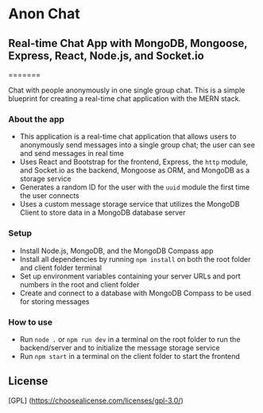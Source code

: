 # Anon Chat
## Real-time Chat App with MongoDB, Mongoose, Express, React, Node.js, and Socket.io

=======

Chat with people anonymously in one single group chat. This is a simple blueprint for creating a real-time chat application with the MERN stack.

### About the app

- This application is a real-time chat application that allows users to anonymously send messages into a single group chat; the user can see and send messages in real time
- Uses React and Bootstrap for the frontend, Express, the `http` module, and Socket.io as the backend, Mongoose as ORM, and MongoDB as a storage service
- Generates a random ID for the user with the `uuid` module the first time the user connects
- Uses a custom message storage service that utilizes the MongoDB Client to store data in a MongoDB database server

### Setup

- Install Node.js, MongoDB, and the MongoDB Compass app
- Install all dependencies by running `npm install` on both the root folder and client folder terminal
- Set up environment variables containing your server URLs and port numbers in the root and client folder
- Create and connect to a database with MongoDB Compass to be used for storing messages

### How to use

- Run `node .` or `npm run dev` in a terminal on the root folder to run the backend/server and to initialize the message storage service
- Run `npm start` in a terminal on the client folder to start the frontend

## License

[GPL] (https://choosealicense.com/licenses/gpl-3.0/)
